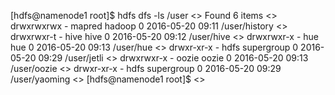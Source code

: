[hdfs@namenode1 root]$ hdfs dfs -ls /user <>
Found 6 items <>
drwxrwxrwx   - mapred hadoop              0 2016-05-20 09:11 /user/history <>
drwxrwxr-t   - hive   hive                0 2016-05-20 09:12 /user/hive <>
drwxrwxr-x   - hue    hue                 0 2016-05-20 09:13 /user/hue <>
drwxr-xr-x   - hdfs   supergroup          0 2016-05-20 09:29 /user/jetli <>
drwxrwxr-x   - oozie  oozie               0 2016-05-20 09:13 /user/oozie <>
drwxr-xr-x   - hdfs   supergroup          0 2016-05-20 09:29 /user/yaoming <>
[hdfs@namenode1 root]$  <>

